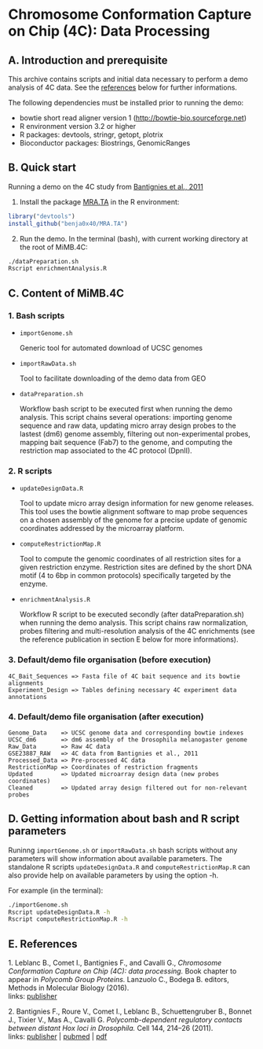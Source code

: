 Chromosome Conformation Capture on Chip (4C): Data Processing
================================================================================

## A. Introduction and prerequisite ##

This archive contains scripts and initial data necessary to perform a demo
analysis of 4C data. See the [references](#1) below for
further informations.

The following dependencies must be installed prior to running the demo:

  - bowtie short read aligner version 1 (http://bowtie-bio.sourceforge.net)
  - R environment version 3.2 or higher
  - R packages: devtools, stringr, getopt, plotrix
  - Bioconductor packages: Biostrings, GenomicRanges

## B. Quick start ##

Running a demo on the 4C study from [Bantignies et al., 2011](#2)

1. Install the package [MRA.TA](https://github.com/benja0x40/MRA.TA) in the R
environment:

```R
library("devtools")
install_github("benja0x40/MRA.TA")
```

2. Run the demo. In the terminal (bash), with current working directory at the
root of MiMB.4C:

```bash
./dataPreparation.sh
Rscript enrichmentAnalysis.R
```

## C. Content of MiMB.4C ##

### 1. Bash scripts ###

  * `importGenome.sh`
  
    Generic tool for automated download of UCSC genomes
  
  * `importRawData.sh`
  
    Tool to facilitate downloading of the demo data from GEO
  
  * `dataPreparation.sh`
  
    Workflow bash script to be executed first when running the demo analysis.
    This script chains several operations:
    importing genome sequence and raw data, updating micro array design probes
    to the lastest (dm6) genome assembly, filtering out non-experimental probes,
    mapping bait sequence (Fab7) to the genome, and computing the restriction
    map associated to the 4C protocol (DpnII).
  
### 2. R scripts ###

  * `updateDesignData.R`
  
    Tool to update micro array design information for new genome releases. This
    tool uses the bowtie alignment software to map probe sequences on a chosen
    assembly of the genome for a precise update of genomic coordinates
    addressed by the microarray platform.
    
  * `computeRestrictionMap.R`
  
    Tool to compute the genomic coordinates of all restriction sites for a given
    restriction enzyme. Restriction sites are defined by the short DNA motif
    (4 to 6bp in common protocols) specifically targeted by the enzyme.
  
  * `enrichmentAnalysis.R`
  
    Workflow R script to be executed secondly (after dataPreparation.sh) when
    running the demo analysis.
    This script chains raw normalization, probes filtering and multi-resolution
    analysis of the 4C enrichments (see the reference publication in section E
    below for more informations).
  
### 3. Default/demo file organisation (before execution) ###

    4C_Bait_Sequences => Fasta file of 4C bait sequence and its bowtie alignments
    Experiment_Design => Tables defining necessary 4C experiment data annotations

### 4. Default/demo file organisation (after execution) ###

    Genome_Data    => UCSC genome data and corresponding bowtie indexes
    UCSC_dm6       => dm6 assembly of the Drosophila melanogaster genome
    Raw_Data       => Raw 4C data
    GSE23887_RAW   => 4C data from Bantignies et al., 2011
    Processed_Data => Pre-processed 4C data
    RestrictionMap => Coordinates of restriction fragments
    Updated        => Updated microarray design data (new probes coordinates)
    Cleaned        => Updated array design filtered out for non-relevant probes

## D. Getting information about bash and R script parameters ##

Runinng `importGenome.sh` or `importRawData.sh` bash scripts without any
parameters will show information about available parameters.
The standalone R scripts `updateDesignData.R` and `computeRestrictionMap.R` can
also provide help on available parameters by using the option -h.

For example (in the terminal):

```bash
./importGenome.sh
Rscript updateDesignData.R -h
Rscript computeRestrictionMap.R -h
```

## E. References ##

<a name="1"></a>1. Leblanc B., Comet I., Bantignies F., and Cavalli G., *Chromosome Conformation Capture on Chip (4C): data processing.* Book chapter to appear in *Polycomb Group Proteins.* Lanzuolo C., Bodega B. editors, Methods in Molecular Biology (2016).  
links: [publisher](https://www.springer.com/gp/book/9781493963782)

<a name="2"></a>2. Bantignies F., Roure V., Comet I., Leblanc B., Schuettengruber B., Bonnet J., Tixier V., Mas A., Cavalli G. *Polycomb-dependent regulatory contacts between distant Hox loci in Drosophila.* Cell 144, 214–26 (2011).  
links: [publisher](http://dx.doi.org/10.1016/j.cell.2010.12.026) | [pubmed](https://www.ncbi.nlm.nih.gov/pubmed/21241892) | [pdf](https://www.researchgate.net/publication/49762071_Polycomb-Dependent_Regulatory_Contacts_between_Distant_Hox_Loci_in_Drosophila)
